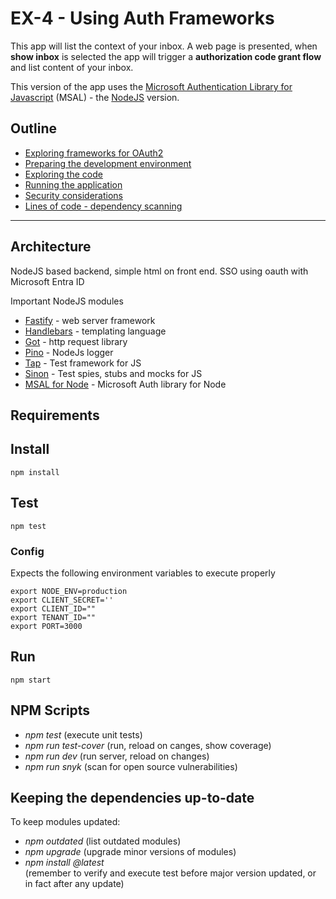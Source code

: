 # EX-4 - Using Auth Frameworks

This app will list the context of your inbox. A web page is presented, when **show inbox** is selected the app will trigger a **authorization code grant flow** and list content of your inbox.

This version of the app uses the [Microsoft Authentication Library for Javascript](https://github.com/AzureAD/microsoft-authentication-library-for-js) (MSAL) - the [NodeJS](https://github.com/AzureAD/microsoft-authentication-library-for-js/tree/dev/lib/msal-node) version.

## Outline

* [Exploring frameworks for OAuth2](doc/exploring_oauth2_frameworks.md)
* [Preparing the development environment](doc/preparing_the_environment.md)
* [Exploring the code](doc/exploring_the_code.md)
* [Running the application](doc/running_the_application.md)
* [Security considerations](doc/security_considerations.md)
* [Lines of code - dependency scanning](doc/lines_of_code.md)

---

## Architecture

NodeJS based backend, simple html on front end.
SSO using oauth with Microsoft Entra ID

Important NodeJS modules

* [Fastify](https://github.com/fastify/fastify) - web server framework
* [Handlebars](https://handlebarsjs.com/) - templating language
* [Got](https://github.com/sindresorhus/got) - http request library
* [Pino](https://getpino.io/#/) - NodeJs logger
* [Tap](https://node-tap.org/) - Test framework for JS
* [Sinon](https://sinonjs.org/) - Test spies, stubs and mocks for JS
* [MSAL for Node](https://github.com/AzureAD/microsoft-authentication-library-for-js/tree/dev/lib/msal-node) - Microsoft Auth library for Node

## Requirements

## Install

```shell
npm install
```

## Test

```shell
npm test
```

### Config

Expects the following environment variables to execute properly

    export NODE_ENV=production
    export CLIENT_SECRET=''
    export CLIENT_ID=""
    export TENANT_ID=""
    export PORT=3000

## Run

```shell
npm start
```

## NPM Scripts

* _npm test_ (execute unit tests)
* _npm run test-cover_ (run, reload on canges, show coverage)
* _npm run dev_ (run server, reload on changes)
* _npm run snyk_ (scan for open source vulnerabilities)

## Keeping the dependencies up-to-date

To keep modules updated:

* _npm outdated_ (list outdated modules)
* _npm upgrade_ (upgrade minor versions of modules)
* _npm install <module>@latest_ <br/>(remember to verify and execute test before major  version updated, or in fact after any update)
